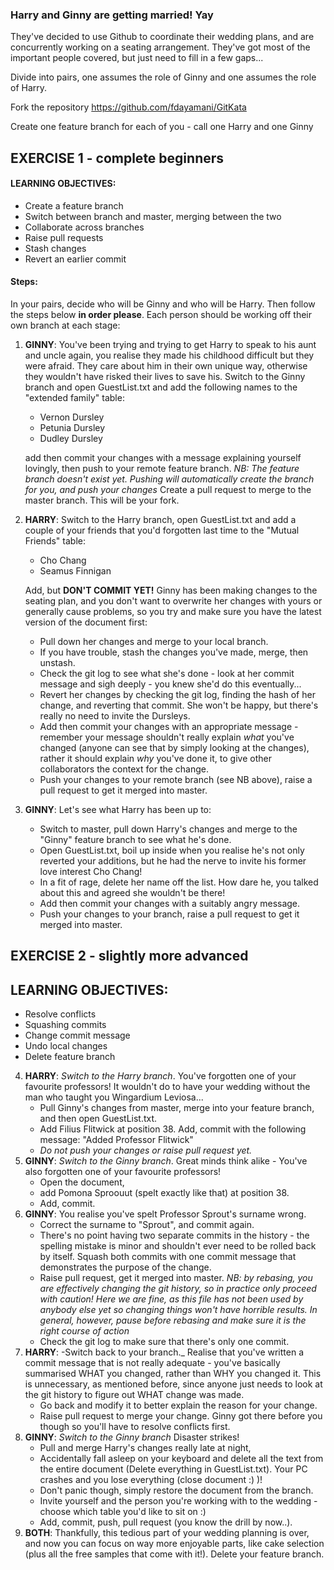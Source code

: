 ### Harry and Ginny are getting married! Yay

They've decided to use Github to coordinate their wedding plans, and are concurrently working on a seating arrangement. They've got most of the important people covered, but just need to fill in a few gaps...

Divide into pairs, one assumes the role of Ginny and one assumes the role of Harry.

Fork the repository https://github.com/fdayamani/GitKata

Create one feature branch for each of you - call one Harry and one Ginny

## EXERCISE 1 - complete beginners

#### LEARNING OBJECTIVES:
* Create a feature branch
* Switch between branch and master, merging between the two
* Collaborate across branches
* Raise pull requests
* Stash changes
* Revert an earlier commit

#### Steps:
In your pairs, decide who will be Ginny and who will be Harry. Then follow the steps below __in order please__. Each person should be working off their own branch at each stage:

1. __GINNY__: You've been trying and trying to get Harry to speak to his aunt and uncle again, you realise they made his childhood difficult but they were afraid. They care about him in their own unique way, otherwise they wouldn't have risked their lives to save his. Switch to the Ginny branch and open GuestList.txt and add the following names to the "extended family" table: 

    * Vernon Dursley 
    * Petunia Dursley 
    * Dudley Dursley 

    add then commit your changes with a message explaining yourself lovingly, then push to your remote feature branch.
    _NB: The feature branch doesn't exist yet. Pushing will automatically create the branch for you, and push your changes_
    Create a pull request to merge to the master branch. This will be your fork.
2. __HARRY__: Switch to the Harry branch, open GuestList.txt and add a couple of your friends that you'd forgotten last time to the "Mutual Friends" table: 
    * Cho Chang 
    * Seamus Finnigan 
    
    Add, but **DON'T COMMIT YET!** Ginny has been making changes to the seating plan, and you don't want to overwrite her changes with yours or generally cause problems, so you try and make sure you have the latest version of the document first:
   * Pull down her changes and merge to your local branch. 
   * If you have trouble, stash the changes you've made, merge, then unstash. 
   * Check the git log to see what she's done - look at her commit message and sigh deeply - you knew she'd do this eventually... 
   * Revert her changes by checking the git log, finding the hash of her change, and reverting that commit. She won't be happy, but there's really no need to invite the Dursleys. 
   * Add then commit your changes with an appropriate message - remember your message shouldn't really explain _what_ you've changed (anyone can see that by simply looking at the changes), rather it should explain _why_ you've done it, to give other collaborators the context for the change. 
   * Push your changes to your remote branch (see NB above), raise a pull request to get it merged into master. 
3. __GINNY__: Let's see what Harry has been up to:
    * Switch to master, pull down Harry's changes and merge to the "Ginny" feature branch to see what he's done. 
    * Open GuestList.txt, boil up inside when you realise he's not only reverted your additions, but he had the nerve to invite his former love interest Cho Chang!
    * In a fit of rage, delete her name off the list. How dare he, you talked about this and agreed she wouldn't be there! 
    * Add then commit your changes with a suitably angry message. 
    * Push your changes to your branch, raise a pull request to get it merged into master.

## EXERCISE 2 - slightly more advanced

## LEARNING OBJECTIVES:

* Resolve conflicts
* Squashing commits
* Change commit message
* Undo local changes
* Delete feature branch

4. __HARRY__: _Switch to the Harry branch_. You've forgotten one of your favourite professors! It wouldn't do to have your wedding without the man who taught you Wingardium Leviosa...
    * Pull Ginny's changes from master, merge into your feature branch, and then open GuestList.txt. 
    * Add Filius Flitwick at position 38. Add, commit with the following message: "Added Professor Flitwick" 
    * _Do not push your changes or raise pull request yet._ 
5. __GINNY__: _Switch to the Ginny branch_. Great minds think alike - You've also forgotten one of your favourite professors! 
    * Open the document, 
    * add Pomona Sproouut (spelt exactly like that) at position 38. 
    * Add, commit. 
6. __GINNY__: You realise you've spelt Professor Sprout's surname wrong. 
    * Correct the surname to "Sprout", and commit again. 
    * There's no point having two separate commits in the history - the spelling mistake is minor and shouldn't ever need to be rolled back by itself. Squash both commits with one commit message that demonstrates the purpose of the change. 
    * Raise pull request, get it merged into master.
    _NB: by rebasing, you are effectively changing the git history, so in practice only proceed with caution! Here we are fine, as this file has not been used by anybody else yet so changing things won't have horrible results. In general, however, pause before rebasing and make sure it is the right course of action_
    * Check the git log to make sure that there's only one commit. 
7. __HARRY__: -Switch back to your branch._ Realise that you've written a commit message that is not really adequate - you've basically summarised WHAT you changed, rather than WHY you changed it. This is unnecessary, as mentioned before, since anyone just needs to look at the git history to figure out WHAT change was made.
    * Go back and modify it to better explain the reason for your change. 
    * Raise pull request to merge your change. Ginny got there before you though so you'll have to resolve conflicts first. 
8. __GINNY__: _Switch to the Ginny branch_ Disaster strikes!
    * Pull and merge Harry's changes really late at night, 
    * Accidentally fall asleep on your keyboard and delete all the text from the entire document (Delete everything in GuestList.txt). Your PC crashes and you lose everything (close document :) )! 
    * Don't panic though, simply restore the document from the branch. 
    * Invite yourself and the person you're working with to the wedding - choose which table you'd like to sit on :) 
    * Add, commit, push, pull request (you know the drill by now..). 
9. __BOTH__: Thankfully, this tedious part of your wedding planning is over, and now you can focus on way more enjoyable parts, like cake selection (plus all the free samples that come with it!). Delete your feature branch.
